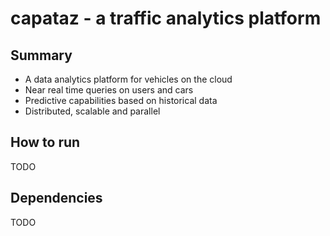 capataz - a traffic analytics platform
=======================================
## Summary
* A data analytics platform for vehicles on the cloud
* Near real time queries on users and cars
* Predictive capabilities based on historical data
* Distributed, scalable and parallel

## How to run
TODO

## Dependencies
TODO